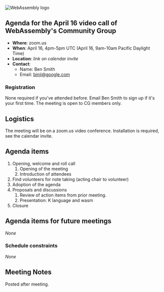 ![WebAssembly logo](/images/WebAssembly.png)

## Agenda for the April 16 video call of WebAssembly's Community Group

- **Where**: zoom.us
- **When**: April 16, 4pm-5pm UTC (April 16, 9am-10am Pacific Daylight Time)
- **Location**: *link on calendar invite*
- **Contact**:
    - Name: Ben Smith
    - Email: binji@google.com

### Registration

None required if you've attended before. Email Ben Smith to sign up if it's
your first time. The meeting is open to CG members only.

## Logistics

The meeting will be on a zoom.us video conference.
Installation is required, see the calendar invite.

## Agenda items

1. Opening, welcome and roll call
    1. Opening of the meeting
    1. Introduction of attendees
1. Find volunteers for note taking (acting chair to volunteer)
1. Adoption of the agenda
1. Proposals and discussions
    1. Review of action items from prior meeting.
    1. Presentation: K language and wasm
1. Closure

## Agenda items for future meetings

*None*

### Schedule constraints

*None*

## Meeting Notes

Posted after meeting.

